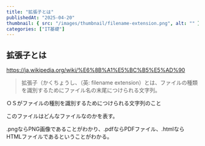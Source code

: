 ```yaml
---
title: "拡張子とは"
publishedAt: "2025-04-20"
thumbnail: { src: "/images/thumbnail/filename-extension.png", alt: "" }
categories: ["IT基礎"]
---
```


## 拡張子とは

https://ja.wikipedia.org/wiki/%E6%8B%A1%E5%BC%B5%E5%AD%90

> 拡張子（かくちょうし、（英: filename extension）とは、ファイルの種類を識別するためにファイル名の末尾につけられる文字列。

ＯＳがファイルの種別を識別するためにつけられる文字列のこと

このファイルはどんなファイルなのかを表す。

.pngならPNG画像であることがわかり、.pdfならPDFファイル、.htmlならHTMLファイルであるということがわかる。
